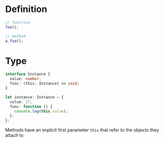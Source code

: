 # Definition

```ts
// function
foo();

// method
a.foo();
```

# Type

```ts
interface Instance {
  value: number;
  func: (this: Instance) => void;
}

let instance: Instance = {
  value: 17,
  func: function () {
    console.log(this.value);
  },
};
```

Methods have an implicit first parameter `this` that refer to the objects they
attach to
